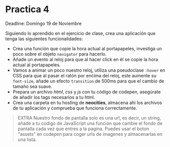 # Practica 4

Deadline: Domingo 19 de Noviembre

Siguiendo lo aprendido en el ejercicio de clase, crea una aplicación que tenga las siguientes funcionalidades:

- Crea una función que copie la hora actual al portapapeles, investiga un poco sobre el objeto `navigator` para hacerlo.
- Añade un evento al reloj para que al hacer click en él se copie la hora actual al portapapeles.
- Vamos a animar un poco nuestro reloj, utiliza una pseudoclase `:hover` en CSS para que al pasar el ratón por encima del reloj, este aumente su `font-size`, añade un efecto `transition` de 500ms para que el cambio de tamaño sea suave.
- Prepara un archivo *html*, *css* y *js* con tu código de codepen, asegúrate de añadir los tags necesarios a tu html.
- Crea una carpeta en tu hosting de **neocities**, almacena ahi los archivos de tu aplicación y comprueba que funciona correctamente.
  
> EXTRA Nuestro fondo de pantalla solo es una url, es decir, un string, añade a tu codigo de JavaScript una funcion que cambie el fondo de pantalla cada vez que entres a la pagina. Puedes usar el boton "assets" en codepen para coger urls de imagenes y almacenarlas en una lista.